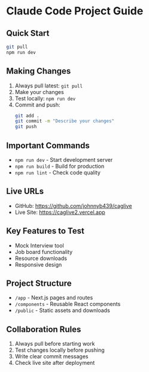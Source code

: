 # Claude Code Project Guide

## Quick Start
```bash
git pull
npm run dev
```

## Making Changes
1. Always pull latest: `git pull`
2. Make your changes
3. Test locally: `npm run dev`
4. Commit and push:
   ```bash
   git add .
   git commit -m "Describe your changes"
   git push
   ```

## Important Commands
- `npm run dev` - Start development server
- `npm run build` - Build for production
- `npm run lint` - Check code quality

## Live URLs
- GitHub: https://github.com/johnnyb439/caglive
- Live Site: https://caglive2.vercel.app

## Key Features to Test
- Mock Interview tool
- Job board functionality
- Resource downloads
- Responsive design

## Project Structure
- `/app` - Next.js pages and routes
- `/components` - Reusable React components
- `/public` - Static assets and downloads

## Collaboration Rules
1. Always pull before starting work
2. Test changes locally before pushing
3. Write clear commit messages
4. Check live site after deployment